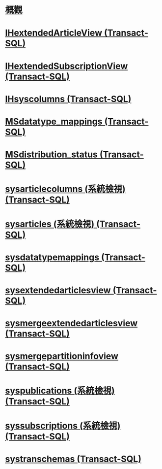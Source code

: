 # [概觀](replication-views-transact-sql.md)  
# [IHextendedArticleView (Transact-SQL)](ihextendedarticleview-transact-sql.md)  
# [IHextendedSubscriptionView (Transact-SQL)](ihextendedsubscriptionview-transact-sql.md)  
# [IHsyscolumns (Transact-SQL)](ihsyscolumns-transact-sql.md)  
# [MSdatatype_mappings (Transact-SQL)](msdatatype-mappings-transact-sql.md)  
# [MSdistribution_status (Transact-SQL)](msdistribution-status-transact-sql.md)  
# [sysarticlecolumns (系統檢視) (Transact-SQL)](sysarticlecolumns-system-view-transact-sql.md)  
# [sysarticles (系統檢視) (Transact-SQL)](sysarticles-system-view-transact-sql.md)  
# [sysdatatypemappings (Transact-SQL)](sysdatatypemappings-transact-sql.md)  
# [sysextendedarticlesview (Transact-SQL)](sysextendedarticlesview-transact-sql.md)  
# [sysmergeextendedarticlesview (Transact-SQL)](sysmergeextendedarticlesview-transact-sql.md)  
# [sysmergepartitioninfoview (Transact-SQL)](sysmergepartitioninfoview-transact-sql.md)  
# [syspublications (系統檢視) (Transact-SQL)](syspublications-system-view-transact-sql.md)  
# [syssubscriptions (系統檢視) (Transact-SQL)](syssubscriptions-system-view-transact-sql.md)  
# [systranschemas (Transact-SQL)](systranschemas-transact-sql.md)  

